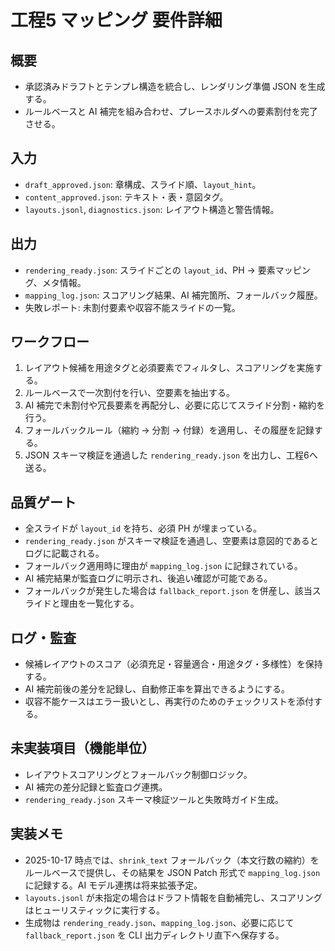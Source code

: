 # 工程5 マッピング 要件詳細

## 概要
- 承認済みドラフトとテンプレ構造を統合し、レンダリング準備 JSON を生成する。
- ルールベースと AI 補完を組み合わせ、プレースホルダへの要素割付を完了させる。

## 入力
- `draft_approved.json`: 章構成、スライド順、`layout_hint`。
- `content_approved.json`: テキスト・表・意図タグ。
- `layouts.jsonl`, `diagnostics.json`: レイアウト構造と警告情報。

## 出力
- `rendering_ready.json`: スライドごとの `layout_id`、PH → 要素マッピング、メタ情報。
- `mapping_log.json`: スコアリング結果、AI 補完箇所、フォールバック履歴。
- 失敗レポート: 未割付要素や収容不能スライドの一覧。

## ワークフロー
1. レイアウト候補を用途タグと必須要素でフィルタし、スコアリングを実施する。
2. ルールベースで一次割付を行い、空要素を抽出する。
3. AI 補完で未割付や冗長要素を再配分し、必要に応じてスライド分割・縮約を行う。
4. フォールバックルール（縮約 → 分割 → 付録）を適用し、その履歴を記録する。
5. JSON スキーマ検証を通過した `rendering_ready.json` を出力し、工程6へ送る。

## 品質ゲート
- 全スライドが `layout_id` を持ち、必須 PH が埋まっている。
- `rendering_ready.json` がスキーマ検証を通過し、空要素は意図的であるとログに記載される。
- フォールバック適用時に理由が `mapping_log.json` に記録されている。
- AI 補完結果が監査ログに明示され、後追い確認が可能である。
- フォールバックが発生した場合は `fallback_report.json` を併産し、該当スライドと理由を一覧化する。

## ログ・監査
- 候補レイアウトのスコア（必須充足・容量適合・用途タグ・多様性）を保持する。
- AI 補完前後の差分を記録し、自動修正率を算出できるようにする。
- 収容不能ケースはエラー扱いとし、再実行のためのチェックリストを添付する。

## 未実装項目（機能単位）
- レイアウトスコアリングとフォールバック制御ロジック。
- AI 補完の差分記録と監査ログ連携。
- `rendering_ready.json` スキーマ検証ツールと失敗時ガイド生成。

## 実装メモ
- 2025-10-17 時点では、`shrink_text` フォールバック（本文行数の縮約）をルールベースで提供し、その結果を JSON Patch 形式で `mapping_log.json` に記録する。AI モデル連携は将来拡張予定。
- `layouts.jsonl` が未指定の場合はドラフト情報を自動補完し、スコアリングはヒューリスティックに実行する。
- 生成物は `rendering_ready.json`、`mapping_log.json`、必要に応じて `fallback_report.json` を CLI 出力ディレクトリ直下へ保存する。
